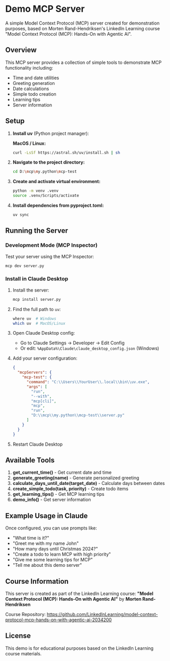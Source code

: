 # Demo MCP Server

A simple Model Context Protocol (MCP) server created for demonstration purposes, based on Morten Rand-Hendriksen's LinkedIn Learning course "Model Context Protocol (MCP): Hands-On with Agentic AI".

## Overview

This MCP server provides a collection of simple tools to demonstrate MCP functionality including:

- Time and date utilities
- Greeting generation
- Date calculations
- Simple todo creation
- Learning tips
- Server information

## Setup

1. **Install uv** (Python project manager):

   **MacOS / Linux:**

   ```bash
   curl -LsSf https://astral.sh/uv/install.sh | sh
   ```

2. **Navigate to the project directory:**

   ```bash
   cd D:\mcp\my.python\mcp-test
   ```

3. **Create and activate virtual environment:**

   ```bash
   python -m venv .venv
   source .venv/Scripts/activate

   ```

4. **Install dependencies from pyproject.toml:**

   ```bash
   uv sync
   ```

## Running the Server

### Development Mode (MCP Inspector)

Test your server using the MCP Inspector:

```bash
mcp dev server.py
```

### Install in Claude Desktop

1. Install the server:

   ```bash
   mcp install server.py
   ```

2. Find the full path to `uv`:

   ```bash
   where uv  # Windows
   which uv  # MacOS/Linux
   ```

3. Open Claude Desktop config:
   - Go to Claude Settings → Developer → Edit Config
   - Or edit: `%AppData%\Claude\claude_desktop_config.json` (Windows)

4. Add your server configuration:

   ```json
   {
     "mcpServers": {
       "mcp-test": {
         "command": "C:\\Users\\YourUser\\.local\\bin\\uv.exe",
         "args": [
           "run",
           "--with",
           "mcp[cli]",
           "mcp",
           "run",
           "D:\\mcp\\my.python\\mcp-test\\server.py"
         ]
       }
     }
   }
   ```

5. Restart Claude Desktop

## Available Tools

1. **get_current_time()** - Get current date and time
2. **generate_greeting(name)** - Generate personalized greeting
3. **calculate_days_until_date(target_date)** - Calculate days between dates
4. **create_simple_todo(task, priority)** - Create todo items
5. **get_learning_tips()** - Get MCP learning tips
6. **demo_info()** - Get server information

## Example Usage in Claude

Once configured, you can use prompts like:

- "What time is it?"
- "Greet me with my name John"
- "How many days until Christmas 2024?"
- "Create a todo to learn MCP with high priority"
- "Give me some learning tips for MCP"
- "Tell me about this demo server"

## Course Information

This server is created as part of the LinkedIn Learning course:
**"Model Context Protocol (MCP): Hands-On with Agentic AI"**
by **Morten Rand-Hendriksen**

Course Repository: <https://github.com/LinkedInLearning/model-context-protocol-mcp-hands-on-with-agentic-ai-2034200>

## License

This demo is for educational purposes based on the LinkedIn Learning course materials.
